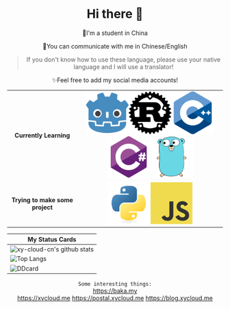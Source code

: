 <div align='center'>
  
# Hi there 👋

🐾I'm a student in China

📕You can communicate with me in Chinese/English 

> If you don't know how to use these language, please use your native language and I will use a translator!

✨Feel free to add my social media accounts!

<table>
  <tr>
    <td><center><b> Currently Learning </b></center></td>
    <td><center><img width=100 src='https://raw.githubusercontent.com/devicons/devicon/55609aa5bd817ff167afce0d965585c92040787a/icons/godot/godot-original.svg'/><img width=100 src='https://raw.githubusercontent.com/devicons/devicon/55609aa5bd817ff167afce0d965585c92040787a/icons/rust/rust-plain.svg'/><img width=100 src='https://raw.githubusercontent.com/devicons/devicon/55609aa5bd817ff167afce0d965585c92040787a/icons/cplusplus/cplusplus-original.svg'/><img width=100 src='https://raw.githubusercontent.com/devicons/devicon/55609aa5bd817ff167afce0d965585c92040787a/icons/csharp/csharp-original.svg'/><img width=100 src='https://raw.githubusercontent.com/devicons/devicon/55609aa5bd817ff167afce0d965585c92040787a/icons/go/go-original.svg'/></center></td>
  </tr>
  <tr>
    <td><center><b> Trying to make some project </b></center></td>
    <td><center><img width=100 src='https://raw.githubusercontent.com/devicons/devicon/55609aa5bd817ff167afce0d965585c92040787a/icons/python/python-original.svg'/><img width=100 src='https://raw.githubusercontent.com/devicons/devicon/55609aa5bd817ff167afce0d965585c92040787a/icons/javascript/javascript-original.svg'/></center></td>
  </tr>
</table>

| My Status Cards |
|---|
|![xy-cloud-cn's github stats](https://github-readme-stats.vercel.app/api?username=xycld&show_icons=true&theme=tokyonight)|
|![Top Langs](https://github-readme-stats.vercel.app/api/top-langs/?username=xycld&layout=compact&theme=tokyonight)|
|![DDcard](https://ddcard.xy-cloud.xyz/svg?username=xy_cloud&team=TeeFun&skin=https://ddnet.org/skins/skin/community/AmethystCat.png)|

`Some interesting things:`  
https://baka.my  
https://xycloud.me
https://postal.xycloud.me
https://blog.xycloud.me

<!---
xy-cloud-cn/xy-cloud-cn is a ✨ special ✨ repository because its `README.md` (this file) appears on your GitHub profile.
You can click the Preview link to take a look at your changes.
--->
</div>
